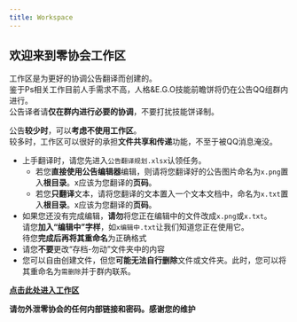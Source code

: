 ```yaml
---
title: Workspace
---
```


## 欢迎来到零协会工作区
工作区是为更好的协调公告翻译而创建的。  
鉴于Ps相关工作目前人手需求不高，人格&E.G.O技能前瞻饼将仍在公告QQ组群内进行。  
公告译者请**仅在群内进行必要的协调**，不要打扰技能饼译制。

公告**较少时**，可以**考虑不使用工作区**。  
较多时，工作区可以很好的承担**文件共享和传递**功能，不至于被QQ消息淹没。

- 上手翻译时，请您先进入```公告翻译规划.xlsx```认领任务。
  - 若您**直接使用公告编辑器**编辑，则请将您翻译好的公告图片命名为```x.png```置入**根目录**。x应该为您翻译的**页码**。
  - 若您**只翻译**文本，请将您翻译的文本置入一个文本文档中，命名为```x.txt```置入**根目录**。x应该为您翻译的**页码**。
- 如果您还没有完成编辑，**请勿**将您正在编辑中的文件改成```x.png```或```x.txt```。  
请您**加入“编辑中”字样**，如```x编辑中.txt```让我们知道您正在使用它。  
待您**完成后再将其重命名**为正确格式
- 请您**不要**更改“存档-勿动”文件夹中的内容
- 您可以自由创建文件，但您**可能无法自行删除**文件或文件夹。此时，您可以将其重命名为```需删除```并于群内联系。

[**点击此处进入工作区**](https://n07w1-my.sharepoint.com/:f:/g/personal/northwind_n07w1_onmicrosoft_com/EtQ13eyrLhRHj0o5QfFrAP0Bh0rsJAHy_rDOTaOcOIwwfw?e=kP0iYX)

**请勿外泄零协会的任何内部链接和密码。感谢您的维护**
